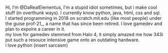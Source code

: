 Hi, I’m @DaRealElementus, I'm a stupid idiot sometimes, but i make cool stuff (in overthunk ways). I currently know python, java, html, css and sql.<br>
I started programming in 2018 on scratch.mit.edu (like most people) under the guise prof-21_, a name that has since been retired. I love gamedev and plan to expolre a career in it.<br>
my love for gamedev stemmed from Halo 4, it simply amazed me how 343i put such a resouce intensive game onto an outdating hardware. <br>
i love python (insert sarcasm)
 
